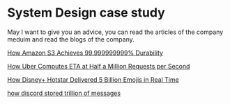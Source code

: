 # System Design case study 

May I want to give you an advice, you can read the articles of the company meduim and read the blogs of the company.

 [How Amazon S3 Achieves 99.999999999% Durability](https://aws.amazon.com/s3/storage-classes/#:~:text=Based%20on%20its%20unique%20architecture%2C%20S3%20is%20designed,by%20default%2C%20providing%20built-in%20resilience%20against%20widespread%20disaster.)

[How Uber Computes ETA at Half a Million Requests per Second](https://www.uber.com/en-CA/blog/deepeta-how-uber-predicts-arrival-times/)

[How Disney+ Hotstar Delivered 5 Billion Emojis in Real Time](https://blog.hotstar.com/capturing-a-billion-emojis-62114cc0b440)

[how discord stored trillion of messages](https://discord.com/blog/how-discord-stores-trillions-of-messages)

